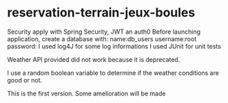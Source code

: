 # reservation-terrain-jeux-boules
Security apply with Spring Security, JWT an auth0
Before launching application, create a database with:
    name:db_users
    username:root
    password:
I used log4J for some log informations
I used JUnit for unit tests

Weather API provided did not work because it is deprecated.

I use a random boolean variable to determine if the weather conditions are good or not.

This is the first version. Some amelioration will be made
